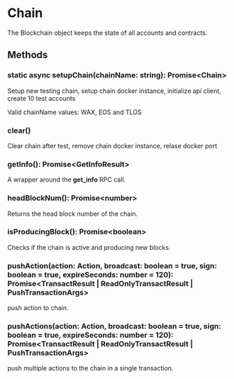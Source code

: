 # Chain

The Blockchain object keeps the state of all accounts and contracts.

## Methods
### static async setupChain(chainName: string): Promise&lt;Chain&gt;
Setup new testing chain, setup chain docker instance, initialize api client, create 10 test accounts

Valid chainName values: WAX, EOS and TLOS

### clear()
Clear chain after test, remove chain docker instance, relase docker port

### getInfo(): Promise&lt;GetInfoResult&gt;
  
A wrapper around the **get_info** RPC call.

### headBlockNum(): Promise&lt;number&gt;

Returns the head block number of the chain.

### isProducingBlock(): Promise&lt;boolean&gt;

Checks if the chain is active and producing new blocks.

###   pushAction(action: Action, broadcast: boolean = true, sign: boolean = true, expireSeconds: number = 120): Promise<TransactResult | ReadOnlyTransactResult | PushTransactionArgs> 

push action to chain.

###   pushActions(action: Action, broadcast: boolean = true, sign: boolean = true, expireSeconds: number = 120): Promise<TransactResult | ReadOnlyTransactResult | PushTransactionArgs> 

push multiple actions to the chain in a single transaction.

